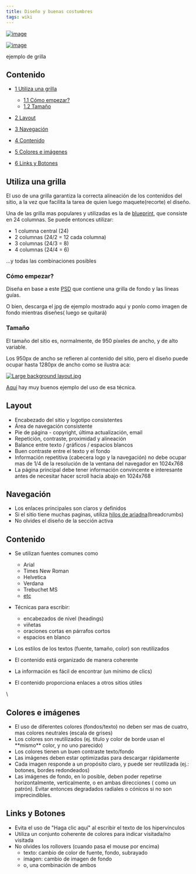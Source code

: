 ```yaml
---
title: Diseño y buenas costumbres
tags: wiki
---
```


[![image](/wiki/images/thumb/b/bd/Blueprint_grid.jpg/300px-Blueprint_grid.jpg)](/wiki/index.php?title=Archivo:Blueprint_grid.jpg)

[![image](/wiki/skins/common/images/magnify-clip.png)](/wiki/index.php?title=Archivo:Blueprint_grid.jpg "Aumentar")

ejemplo de grilla

Contenido
---------

-   [1 Utiliza una grilla](#Utiliza_una_grilla)
    -   [1.1 Cómo empezar?](#C.C3.B3mo_empezar.3F)
    -   [1.2 Tamaño](#Tama.C3.B1o)

-   [2 Layout](#Layout)
-   [3 Navegación](#Navegaci.C3.B3n)
-   [4 Contenido](#Contenido)
-   [5 Colores e imágenes](#Colores_e_im.C3.A1genes)
-   [6 Links y Botones](#Links_y_Botones)

Utiliza una grilla
------------------

El uso de una grilla garantiza la correcta alineación de los contenidos
del sitio, a la vez que facilita la tarea de quien luego
maquete(recorte) el diseño.

Una de las grilla mas populares y utilizadas es la de
[blueprint](http://blueprintcss.org/), que consiste en 24 columnas. Se
puede entonces utilizar:

-   1 columna central (24)
-   2 columnas (24/2 = 12 cada columna)
-   3 columnas (24/3 = 8)
-   4 columnas (24/4 = 6)

...y todas las combinaciones posibles

### Cómo empezar?

Diseña en base a este
[PSD](http://media.konigi.com/tools/blueprint-psd/blueprint-comp.psd.zip)
que contiene una grilla de fondo y las líneas guías.

O bien, descarga el jpg de ejemplo mostrado aqui y ponlo como imagen de
fondo mientras diseñes( luego se quitará)

### Tamaño

El tamaño del sitio es, normalmente, de 950 píxeles de ancho, y de alto
variable.

Los 950px de ancho se refieren al contenido del sitio, pero el diseño
puede ocupar hasta 1280px de ancho como se ilustra aca:

[![Large background
layout.jpg](/wiki/images/7/70/Large_background_layout.jpg)](/wiki/index.php?title=Archivo:Large_background_layout.jpg)

[Aquí](http://www.webdesignerwall.com/tutorials/how-to-css-large-background/)
hay muy buenos ejemplo del uso de esa técnica.

Layout
------

-   Encabezado del sitio y logotipo consistentes
-   Área de navegación consistente
-   Pie de página - copyright, última actualización, email
-   Repetición, contraste, proximidad y alineación
-   Balance entre texto / gráficos / espacios blancos
-   Buen contraste entre el texto y el fondo
-   Información repetitiva (cabecera logo y la navegación) no debe
    ocupar mas de 1/4 de la resolución de la ventana del navegador en
    1024x768
-   La página principal debe tener información convincente e interesante
    antes de necesitar hacer scroll hacia abajo en 1024x768

Navegación
----------

-   Los enlaces principales son claros y definidos
-   Si el sitio tiene muchas paginas, utiliza [hilos de
    ariadna](http://es.wikipedia.org/wiki/Hilo_de_Ariadna)(breadcrumbs)
-   No olvides el diseño de la sección activa

Contenido
---------

-   Se utilizan fuentes comunes como
    -   Arial
    -   Times New Roman
    -   Helvetica
    -   Verdana
    -   Trebuchet MS
    -   [etc](http://www.cssblog.es/16-tipografias-estandares-para-usar-con-css/)

-   Técnicas para escribir:
    -   encabezados de nivel (headings)
    -   viñetas
    -   oraciones cortas en párrafos cortos
    -   espacios en blanco

-   Los estilos de los textos (fuente, tamaño, color) son reutilizados
-   El contenido está organizado de manera coherente
-   La información es fácil de encontrar (un mínimo de clics)
-   El contenido proporciona enlaces a otros sitios útiles

\

Colores e imágenes
------------------

-   El uso de diferentes colores (fondos/texto) no deben ser mas de
    cuatro, mas colores neutrales (escala de grises)
-   Los colores son reutilizados (ej. titulo y color de borde usan el
    \*\*mismo\*\* color, y no uno parecido)
-   Los colores tienen un buen contraste texto/fondo
-   Las imágenes deben estar optimizadas para descargar rápidamente
-   Cada imagen responde a un propósito claro, y puede ser reutilizada
    (ej.: botones, bordes redondeados)
-   Las imágenes de fondo, en lo posible, deben poder repetirse
    horizontalmente, verticalmente, o en ambas direcciones ( como un
    patrón). Evitar entonces degradados radiales o cónicos si no son
    imprecindibles.

Links y Botones
---------------

-   Evita el uso de "Haga clic aquí" al escribir el texto de los
    hipervínculos
-   Utiliza un conjunto coherente de colores para indicar visitada/no
    visitada
-   No olvides los rollovers (cuando pasa el mouse por encima)
    -   texto: cambio de color de fuente, fondo, subrayado
    -   imagen: cambio de imagen de fondo
    -   o, una combinación de ambos

